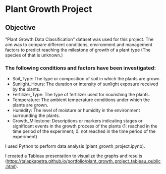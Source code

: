 # Plant Growth Project


## Objective

"Plant Growth Data Classification" dataset was used for this project. The aim was to compare different conditions, environment and management factors to predict reaching the milestone of growth of a plant type (The species of that is unknown.)

### The following conditions and factors have been investigated:

- Soil_Type: The type or composition of soil in which the plants are grown.
- Sunlight_Hours: The duration or intensity of sunlight exposure received by the plants.
- Fertilizer_Type: The type of fertilizer used for nourishing the plants.
- Temperature: The ambient temperature conditions under which the plants are grown. 
- Humidity: The level of moisture or humidity in the environment surrounding the plants.
- Growth_Milestone: Descriptions or markers indicating stages or significant events in the growth process of the plants (1: reached in the time period of the experiment; 0: not reached in the time period of the experiment)

I used Python to perform data analysis (plant_growth_project.ipynb).

I created a Tableau presentation to visualize the graphs and results (https://talapkapetra.github.io/portfolio/plant_growth_project_tableau_public.html).







